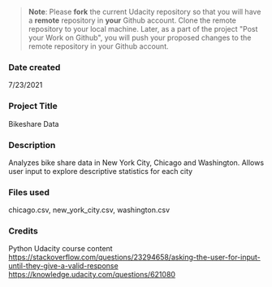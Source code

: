 >**Note**: Please **fork** the current Udacity repository so that you will have a **remote** repository in **your** Github account. Clone the remote repository to your local machine. Later, as a part of the project "Post your Work on Github", you will push your proposed changes to the remote repository in your Github account.

### Date created
7/23/2021

### Project Title
Bikeshare Data

### Description
Analyzes bike share data in New York City, Chicago and Washington. Allows user input to explore descriptive statistics for each city

### Files used
chicago.csv, new_york_city.csv, washington.csv

### Credits
Python Udacity course content
https://stackoverflow.com/questions/23294658/asking-the-user-for-input-until-they-give-a-valid-response
https://knowledge.udacity.com/questions/621080
